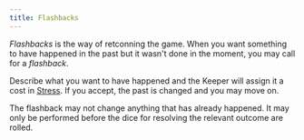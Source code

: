 ```yaml
---
title: Flashbacks
---
```


_Flashbacks_ is the way of retconning the game. When you want something to have happened in the past but it wasn't done in the moment, you may call for a _flashback_.

Describe what you want to have happened and the Keeper will assign it a cost in [Stress](../stress). If you accept, the past is changed and you may move on.

The flashback may not change anything that has already happened. It may only be performed before the dice for resolving the relevant outcome are rolled.
